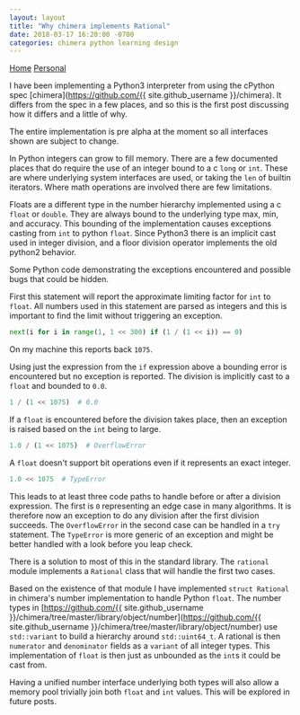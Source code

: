 ```yaml
---
layout: layout
title: "Why chimera implements Rational"
date: 2018-03-17 16:20:00 -0700
categories: chimera python learning design
---
```


[Home](/) [Personal](/about/)

I have been implementing a Python3 interpreter from using the cPython spec [chimera](https://github.com/{{ site.github_username }}/chimera). It differs from the spec in a few places, and so this is the first post discussing how it differs and a little of why.

The entire implementation is pre alpha at the moment so all interfaces shown are subject to change.

In Python integers can grow to fill memory. There are a few documented places that do require the use of an integer bound to a c `long` or `int`. These are where underlying system interfaces are used, or taking the `len` of builtin iterators. Where math operations are involved there are few limitations.

Floats are a different type in the number hierarchy implemented using a c `float` or `double`. They are always bound to the underlying type max, min, and accuracy. This bounding of the implementation causes exceptions casting from `int` to python `float`. Since Python3 there is an implicit cast used in integer division, and a floor division operator implements the old python2 behavior.

Some Python code demonstrating the exceptions encountered and possible bugs that could be hidden.

First this statement will report the approximate limiting factor for `int` to `float`. All numbers used in this statement are parsed as integers and this is important to find the limit without triggering an exception.
```py
next(i for i in range(1, 1 << 300) if (1 / (1 << i)) == 0)
```

On my machine this reports back `1075`.

Using just the expression from the `if` expression above a bounding error is encountered but no exception is reported. The division is implicitly cast to a `float` and bounded to `0.0`.
```py
1 / (1 << 1075)  # 0.0
```

If a `float` is encountered before the division takes place, then an exception is raised based on the `int` being to large.
```py
1.0 / (1 << 1075)  # OverflowError
```

A `float` doesn't support bit operations even if it represents an exact integer.
```py
1.0 << 1075  # TypeError
```

This leads to at least three code paths to handle before or after a division expression. The first is `0` representing an edge case in many algorithms. It is therefore now an exception to do any division after the first division succeeds. The `OverflowError` in the second case can be handled in a `try` statement. The `TypeError` is more generic of an exception and might be better handled with a look before you leap check.

There is a solution to most of this in the standard library. The `rational` module implements a `Rational` class that will handle the first two cases.

Based on the existence of that module I have implemented `struct Rational` in chimera's number implementation to handle Python `float`. The number types in [https://github.com/{{ site.github_username }}/chimera/tree/master/library/object/number](https://github.com/{{ site.github_username }}/chimera/tree/master/library/object/number) use `std::variant` to build a hierarchy around `std::uint64_t`. A rational is then `numerator` and `denominator` fields as a `variant` of all integer types. This implementation of `float` is then just as unbounded as the `int`s it could be cast from.

Having a unified number interface underlying both types will also allow a memory pool trivially join both `float` and `int` values. This will be explored in future posts.
